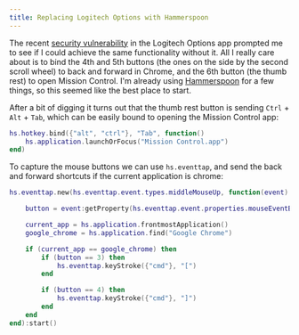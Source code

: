 ```yaml
---
title: Replacing Logitech Options with Hammerspoon
---
```


The recent [security vulnerability](https://bugs.chromium.org/p/project-zero/issues/detail?id=1663) in the Logitech Options app prompted me to see if I could achieve the same functionality without it. All I really care about is to bind the 4th and 5th buttons (the ones on the side by the second scroll wheel) to back and forward in Chrome, and the 6th button (the thumb rest) to open Mission Control. I'm already using [Hammerspoon](https://www.hammerspoon.org/) for a few things, so this seemed like the best place to start. 

After a bit of digging it turns out that the thumb rest button is sending `Ctrl` + `Alt` + `Tab`, which can be easily bound to opening the Mission Control app:

```lua
hs.hotkey.bind({"alt", "ctrl"}, "Tab", function()
    hs.application.launchOrFocus("Mission Control.app")
end)
```

To capture the mouse buttons we can use `hs.eventtap`, and send the back and forward shortcuts if the current application is chrome:

```lua
hs.eventtap.new(hs.eventtap.event.types.middleMouseUp, function(event)

    button = event:getProperty(hs.eventtap.event.properties.mouseEventButtonNumber)

    current_app = hs.application.frontmostApplication()
    google_chrome = hs.application.find("Google Chrome")

    if (current_app == google_chrome) then
        if (button == 3) then
            hs.eventtap.keyStroke({"cmd"}, "[")
        end

        if (button == 4) then
            hs.eventtap.keyStroke({"cmd"}, "]")
        end
    end
end):start()
```
